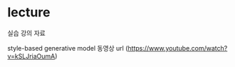 # lecture
실습 강의 자료

style-based generative model 동영상 url
(https://www.youtube.com/watch?v=kSLJriaOumA)

